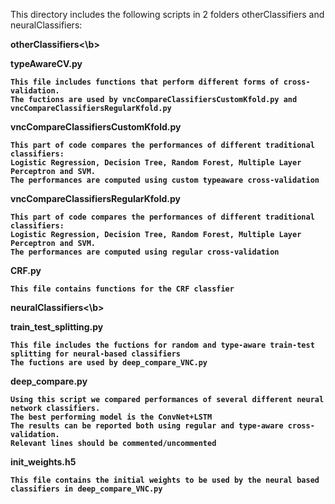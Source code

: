 This directory includes the following scripts in 2 folders otherClassifiers and neuralClassifiers:

<b>otherClassifiers<\b>

typeAwareCV.py

    This file includes functions that perform different forms of cross-validation.
    The fuctions are used by vncCompareClassifiersCustomKfold.py and vncCompareClassifiersRegularKfold.py 
    
vncCompareClassifiersCustomKfold.py

    This part of code compares the performances of different traditional classifiers:
    Logistic Regression, Decision Tree, Random Forest, Multiple Layer Perceptron and SVM.
    The performances are computed using custom typeaware cross-validation

vncCompareClassifiersRegularKfold.py

    This part of code compares the performances of different traditional classifiers:
    Logistic Regression, Decision Tree, Random Forest, Multiple Layer Perceptron and SVM.
    The performances are computed using regular cross-validation

CRF.py

    This file contains functions for the CRF classfier
    
<b>neuralClassifiers<\b>    

train_test_splitting.py

    This file includes the fuctions for random and type-aware train-test splitting for neural-based classifiers
    The fuctions are used by deep_compare_VNC.py

deep_compare.py

    Using this script we compared performances of several different neural network classifiers.
    The best performing model is the ConvNet+LSTM
    The results can be reported both using regular and type-aware cross-validation.
    Relevant lines should be commented/uncommented
    
init_weights.h5

    This file contains the initial weights to be used by the neural based classifiers in deep_compare_VNC.py
